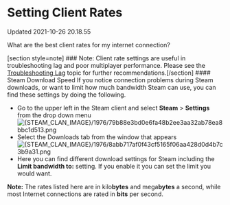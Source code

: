 # Setting Client Rates
Updated 2021-10-26 20.18.55

What are the best client rates for my internet connection?  
  
[section style=note] ### Note:
Client rate settings are useful in troubleshooting lag and poor multiplayer performance. Please see the [Troubleshooting Lag](https://help.steampowered.com/en/faqs/view/4AE3-4EFD-7E79-867E) topic for further recommendations.[/section] #### Steam Download Speed
If you notice connection problems during Steam downloads, or want to limit how much bandwidth Steam can use, you can find these settings by doing the following.  
  

* Go to the upper left in the Steam client and select **Steam** > **Settings** from the drop down menu ![{STEAM_CLAN_IMAGE}/1976/79b88e3bd0e6fa48b2ee3aa32ab78ea8bbc1d513.png]({STEAM_CLAN_IMAGE}/1976/79b88e3bd0e6fa48b2ee3aa32ab78ea8bbc1d513.png)
* Select the Downloads tab from the window that appears  
![{STEAM_CLAN_IMAGE}/1976/8abb717af0f43cf5165f06aa428d0d4b7c3b9a31.png]({STEAM_CLAN_IMAGE}/1976/8abb717af0f43cf5165f06aa428d0d4b7c3b9a31.png)
* Here you can find different download settings for Steam including the **Limit bandwidth to:** setting. If you enable it you can set the limit you would want.  
  
**Note:** The rates listed here are in kilo**bytes** and mega**bytes** a second, while most Internet connections are rated in **bits** per second.

  
